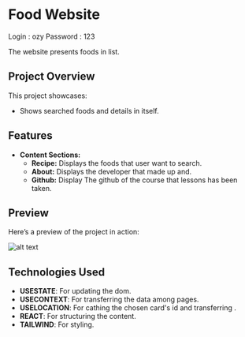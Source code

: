 # Food Website

Login    : ozy
Password : 123

The website presents foods in list.


## Project Overview

This project showcases:

- Shows searched foods and details in itself.

## Features

- **Content Sections:**
  - **Recipe:** Displays the foods that user want to search.
  - **About:** Displays the developer that made up and.
  - **Github:** Display The github of the course that lessons has been taken.


## Preview

Here’s a preview of the project in action:

![alt text](REC-20250608192301-ezgif.com-video-to-gif-converter.gif)

## Technologies Used

- **USESTATE**: For updating the dom.
- **USECONTEXT**: For transferring the data among pages.
- **USELOCATION**: For cathing the chosen card's id and transferring .
- **REACT**: For structuring the content.
- **TAILWIND**: For styling.
